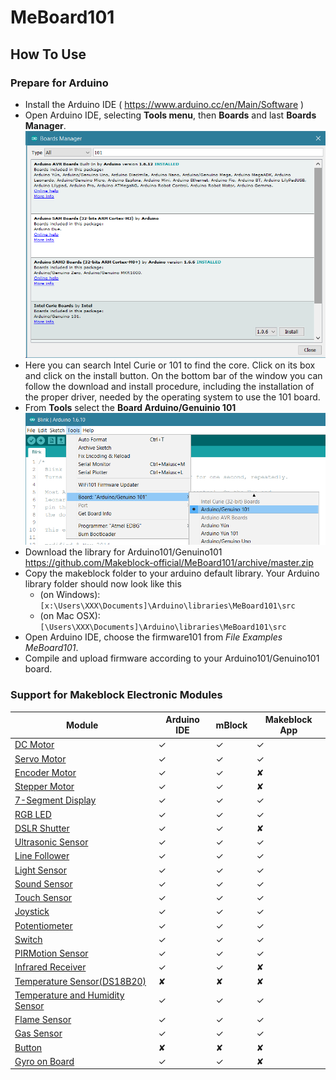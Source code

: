 # MeBoard101
## How To Use
### Prepare for Arduino
 * Install the Arduino IDE ( https://www.arduino.cc/en/Main/Software )
 * Open Arduino IDE, selecting **Tools menu**, then **Boards** and last **Boards Manager**. 
 ![image](https://raw.githubusercontent.com/Makeblock-official/MeBoard101/master/images/Board_MGR_OK.jpg)
 * Here you can search Intel Curie or 101 to find the core. Click on its box and click on the install button. On the bottom bar of the window you can follow the download and install procedure, including the installation of the proper driver, needed by the operating system to use the 101 board. 
 * From **Tools** select the **Board Arduino/Genuinio 101**
 ![image](https://raw.githubusercontent.com/Makeblock-official/MeBoard101/master/images/101_Board_select.jpg)
 * Download the library for Arduino101/Genuino101 https://github.com/Makeblock-official/MeBoard101/archive/master.zip
 * Copy the makeblock folder to your arduino default library. Your Arduino library folder should now look like this 
   * (on Windows): ```[x:\Users\XXX\Documents]\Arduino\libraries\MeBoard101\src```
   * (on Mac OSX): ```[\Users\XXX\Documents]\Arduino\libraries\MeBoard101\src```
 * Open Arduino IDE, choose the firmware101 from <em>File Examples MeBoard101</em>.
 * Compile and upload firmware according to your Arduino101/Genuino101 board.

 ### Support for Makeblock Electronic Modules
 Module | Arduino IDE | mBlock | Makeblock App
 ------ | ----------- | ------ | ---
 [DC Motor](http://www.makeblock.com/index.php?route=product/search&search=dc%20motor) | ✓ | ✓ | ✓
 [Servo Motor](http://www.makeblock.com/index.php?route=product/search&search=servo) | ✓ | ✓ | ✓ 
 [Encoder Motor](http://www.makeblock.com/index.php?route=product/search&search=Encoder) | ✓ | ✓ | ✘
 [Stepper Motor](http://www.makeblock.com/index.php?route=product/search&search=Stepper) | ✓ | ✓ | ✘  
 [7-Segment Display](http://www.makeblock.com/me-7-segment-serial-display-red) | ✓ | ✓ | ✓
 [RGB LED](http://www.makeblock.com/index.php?route=product/search&search=RGB) | ✓ | ✓ | ✓
 [DSLR Shutter](http://www.makeblock.com/index.php?route=product/search&search=Shutter) | ✓ | ✓ | ✘
 [Ultrasonic Sensor](http://www.makeblock.com/me-ultrasonic-sensor) | ✓ | ✓ | ✓
 [Line Follower](http://www.makeblock.com/me-line-follower) | ✓ | ✓ | ✓
 [Light Sensor](http://www.makeblock.com/me-light-sensor) | ✓ | ✓ | ✓
 [Sound Sensor](http://www.makeblock.com/me-sound-sensor) | ✓ | ✓ | ✓
 [Touch Sensor](http://www.makeblock.com/me-touch-sensor) | ✓ | ✓ | ✓
 [Joystick](http://www.makeblock.com/me-joystick) | ✓ | ✓ | ✓
 [Potentiometer](http://www.makeblock.com/index.php?route=product/search&search=Potentiometer) | ✓ | ✓ | ✓
 [Switch](http://www.makeblock.com/index.php?route=product/search&search=Switch) | ✓ | ✓ | ✓
 [PIRMotion Sensor](http://www.makeblock.com/me-pir-motion-sensor) | ✓ | ✓ | ✓
 [Infrared Receiver](http://www.makeblock.com/me-infrared-receiver-decode) | ✓ | ✓ | ✘
 [Temperature Sensor(DS18B20)](http://www.makeblock.com/me-temperature-sensor-waterproof-ds18b20) | ✘ | ✘ | ✘
 [Temperature and Humidity Sensor](http://www.makeblock.com/me-temperature-and-humidity-sensor) | ✓ | ✓ | ✓
 [Flame Sensor](http://www.makeblock.com/me-flame-sensor) | ✓ | ✓ | ✓
 [Gas Sensor](http://www.makeblock.com/me-gas-sensor) | ✓ | ✓ | ✓
 [Button](http://www.makeblock.com/me-4-button) | ✘ | ✘ | ✘
 [Gyro on Board](https://www.arduino.cc/en/Tutorial/Genuino101CurieIMURawImuDataSerial) | ✓ | ✓ | ✘